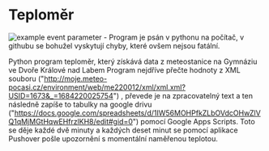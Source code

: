 # Teploměr
![example event parameter](https://github.com/ProstoPetrxd/Teplomer/actions/workflows/pylint.yml/badge.svg) - Program je psán v pythonu na počítač, v githubu se bohužel vyskytují chyby, které ovšem nejsou fatální.

Python program teploměr, který získává data z meteostanice na Gymnáziu ve Dvoře Králové nad Labem
Program nejdříve přečte hodnoty z XML souboru ("http://moje.meteo-pocasi.cz/environment/web/me220012/xml/xml.xml?USID=1673&_=1684220025754") , převede je na zpracovatelný text a ten následně zapíše to tabulky na google drivu ("https://docs.google.com/spreadsheets/d/1IW56MOHPfkZLbOVdcOHwZlVQ1qMjMGtHqwEHfrzlKH8/edit#gid=0") pomocí Google Apps Scripts. Toto se děje každé dvě minuty a každých deset minut se pomocí aplikace Pushover pošle upozornění s momentální naměřenou teplotou. 
